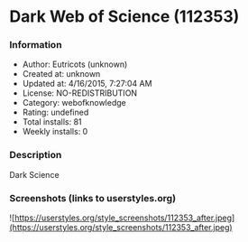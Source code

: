 # Dark Web of Science (112353)

### Information
- Author: Eutricots (unknown)
- Created at: unknown
- Updated at: 4/16/2015, 7:27:04 AM
- License: NO-REDISTRIBUTION
- Category: webofknowledge
- Rating: undefined
- Total installs: 81
- Weekly installs: 0


### Description
Dark Science


### Screenshots (links to userstyles.org)
![https://userstyles.org/style_screenshots/112353_after.jpeg](https://userstyles.org/style_screenshots/112353_after.jpeg)


